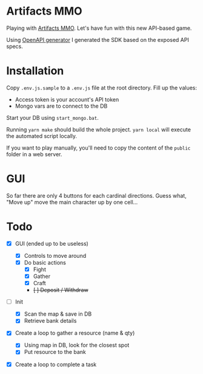 # Artifacts MMO

Playing with [Artifacts MMO](https://docs.artifactsmmo.com/). Let's have fun with this new API-based game.

Using [OpenAPI generator](https://openapi-generator.tech/) I generated the SDK based on the exposed API specs.

# Installation

Copy `.env.js.sample` to a `.env.js` file at the root directory. Fill up the values:

-   Access token is your account's API token
-   Mongo vars are to connect to the DB

Start your DB using `start_mongo.bat`.

Running `yarn make` should build the whole project. `yarn local` will execute the automated script locally.

If you want to play manually, you'll need to copy the content of the `public` folder in a web server.

# GUI

So far there are only 4 buttons for each cardinal directions. Guess what, "Move up" move the main character up by one cell...

# Todo

-   [x] GUI (ended up to be useless)

    -   [x] Controls to move around
    -   [x] Do basic actions
        -   [x] Fight
        -   [x] Gather
        -   [x] Craft
        -   ~~[ ] Deposit / Withdraw~~

-   [ ] Init
    -   [x] Scan the map & save in DB
    -   [x] Retrieve bank details
-   [x] Create a loop to gather a resource (name & qty)
    -   [x] Using map in DB, look for the closest spot
    -   [x] Put resource to the bank
-   [x] Create a loop to complete a task
